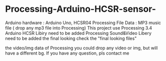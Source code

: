 # Processing-Arduino-HCSR-sensor-
Arduino hardware : Arduino Uno, HCSR04
Processing File Data : MP3 music file ( drop any mp3 file into Processing)
This project use Processing 3.4 
Arduino HCSR Libiry need to be added 
Processing Sound&Video Libery need to be added
the final looking check the "final looking files"

the video/img data of Processing you could drop any video or img, but will have a different bg.
If you have any question, pls contact me


